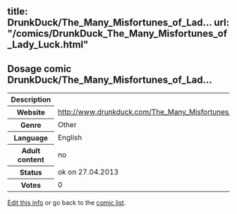 title: DrunkDuck/The_Many_Misfortunes_of_Lad...
url: "/comics/DrunkDuck_The_Many_Misfortunes_of_Lady_Luck.html"
---
Dosage comic DrunkDuck/The_Many_Misfortunes_of_Lad...
-----------------------------------------

<p id="msg"></p>
<script type="text/javascript">
if (window.location.search === '?edit_info_mail=sent_ok') {
  var elem = document.getElementById("msg");
  elem.innerHTML = 'Edited information sucessfully sent.';
  elem.className = 'ok';
}
</script>
<table class="comicinfo">
<tr>
<th>Description</th><td></td>
</tr>
<tr>
<th>Website</th><td><a href="http://www.drunkduck.com/The_Many_Misfortunes_of_Lady_Luck/">http://www.drunkduck.com/The_Many_Misfortunes_of_Lady_Luck/</a></td>
</tr>
<tr>
<th>Genre</th><td>Other</td>
</tr>
<tr>
<th>Language</th><td>English</td>
</tr>
<tr>
<th>Adult content</th><td>no</td>
</tr>
<tr>
<th>Status</th><td>ok on 27.04.2013</td>
</tr>
<tr>
<th>Votes</th><td>0</td>
</tr>
</table>

[Edit this info](DrunkDuck_The_Many_Misfortunes_of_Lady_Luck_edit.html) or go back to the [comic list](../comic-index.html).
